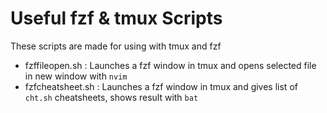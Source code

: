 # Useful fzf & tmux Scripts
These scripts are made for using with tmux and fzf 
- fzffileopen.sh : Launches a fzf window in tmux and opens selected file in new window with `nvim`
- fzfcheatsheet.sh : Launches a fzf window in tmux and gives list of `cht.sh` cheatsheets, shows result with `bat`
